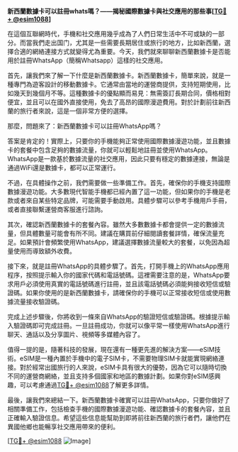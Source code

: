 **新西蘭數據卡可以註冊whats嗎？——揭秘國際數據卡與社交應用的那些事[[TG💪+ @esim1088](https://t.me/s/esim1088)]**

在這個互聯網時代，手機和社交應用幾乎成為了人們日常生活中不可或缺的一部分。而當我們走出国门，尤其是一些需要長期居住或旅行的地方，比如新西蘭，選擇合適的網絡連接方式就變得尤為重要。今天，我們就來聊聊新西蘭數據卡是否能用於註冊WhatsApp（簡稱Whatsapp）這樣的社交應用。

首先，讓我們來了解一下什麼是新西蘭數據卡。新西蘭數據卡，簡單來說，就是一種專門為遊客設計的移動數據卡。它通常由當地的運營商提供，支持短期使用，比如幾天到幾個月不等。這種數據卡的優點顯而易見：無需簽訂長期合同，價格相對便宜，並且可以在國外直接使用，免去了高昂的國際漫遊費用。對於計劃前往新西蘭的旅行者來說，這是一個非常方便的選擇。

那麼，問題來了：新西蘭數據卡可以註冊WhatsApp嗎？

答案是肯定的！實際上，只要你的手機能夠正常使用國際數據漫遊功能，並且數據卡的套餐中包含足夠的數據流量，你就可以輕鬆地註冊並使用WhatsApp。WhatsApp是一款基於數據流量的社交應用，因此只要有穩定的數據連接，無論是通過WiFi還是數據卡，都可以正常運行。

不過，在具體操作之前，我們需要做一些準備工作。首先，確保你的手機支持國際數據漫遊功能。大多數現代智能手機都已經內置了這一功能，但如果你的手機是老款或者來自某些特定品牌，可能需要手動啟用。具體步驟可以參考手機用戶手冊，或者直接聯繫運營商客服進行諮詢。

其次，確認新西蘭數據卡的套餐內容。雖然大多數數據卡都會提供一定的數據流量，但具體數量可能會有所不同。建議在購買前仔細閱讀套餐詳情，確保流量充足。如果預計會頻繁使用WhatsApp，建議選擇數據流量較大的套餐，以免因為超量使用而導致額外收費。

接下來，就是註冊WhatsApp的具體步驟了。首先，打開手機上的WhatsApp應用程序，按照提示輸入你的國家代碼和電話號碼。這裡需要注意的是，WhatsApp要求用戶必須使用真實的電話號碼進行註冊，並且該電話號碼必須能夠接收短信或驗證碼。如果你使用的是新西蘭數據卡，請確保你的手機可以正常接收短信或使用數據流量接收驗證碼。

完成上述步驟後，你將收到一條來自WhatsApp的驗證短信或驗證碼。根據提示輸入驗證碼即可完成註冊。一旦註冊成功，你就可以像平常一樣使用WhatsApp進行聊天、通話以及分享圖片、視頻等多媒體內容了。

值得一提的是，隨著科技的發展，現在還有一種更先進的解決方案——eSIM技術。eSIM是一種內置於手機中的電子SIM卡，不需要物理SIM卡就能實現網絡連接。對於經常出國旅行的人來說，eSIM卡具有很大的優勢，因為它可以隨時切換不同的運營商網絡，並且支持多個國家和地區的數據計劃。如果你對eSIM感興趣，可以考慮通過[TG💪+ @esim1088](https://t.me/s/esim1088)了解更多詳情。

最後，讓我們來總結一下。新西蘭數據卡確實可以註冊WhatsApp，只要你做好了相關準備工作，包括檢查手機的國際數據漫遊功能、確認數據卡的套餐內容，並且正確輸入驗證信息。希望這些信息能幫助到即將前往新西蘭的旅行者們，讓他們在異國他鄉也能暢享社交應用帶來的便利。

[[TG💪+ @esim1088](https://t.me/s/esim1088) ![Image](https://i.postimg.cc/4NQfJmqS/Snipaste-2025-05-13-00-14-12.png)]